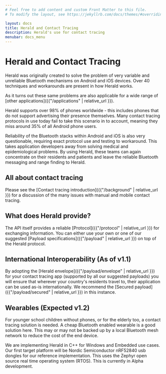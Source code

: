 ```yaml
---
# Feel free to add content and custom Front Matter to this file.
# To modify the layout, see https://jekyllrb.com/docs/themes/#overriding-theme-defaults

layout: docs
title: Herald and Contact Tracing
description: Herald's use for contact tracing
menubar: docs_menu
---
```


# Herald and Contact Tracing

Herald was originally created to solve the problem of very variable and unreliable
Bluetooth mechanisms on Android and iOS devices. Over 40 techniques and workarounds
are present in how Herald works.

As it turns out these same problems are also applicable for a wide range of
[other applications]({{"/applications" | relative_url }}).

Herald supports over 98% of phones worldwide - this includes phones that do not
support advertising their presence themselves. Many contact tracing protocols in
use today fail to take this scenario in to account, meaning they miss around
35% of all Android phone users.

Reliability of the Bluetooth stacks within Android and iOS is also very questionable,
requiring exact protocol use and testing to workaround. This takes application
developers away from solving medical and epidemiological problems. By using Herald,
these teams can again concentrate on their residents and patients and leave
the reliable Bluetooth messaging and range finding to Herald.

## All about contact tracing

Please see the [Contact tracing introduction]({{"/background" | relative_url }}) 
for a discussion of the many issues with manual and mobile contact tracing.

## What does Herald provide?

The API itself provides a reliable [Protocol]({{"/protocol" | relative_url }})
for exchanging information. You can either use your own or one of our suggested
[Payload specifications]({{"/payload" | relative_url }}) on top of the Herald
protocol.

## International Interoperability (As of v1.1)

By adopting the [Herald envelope]({{"/payload/envelope" | relative_url }})
for your contact tracing app (supported by all our suggested payloads) you
will ensure that wherever your country's residents travel to, their application
can be used as-is internationally. We recommend the 
[Secured payload]({{"/payload/secured" | relative_url }})
in this instance.

## Wearables (Expected v1.2)

For younger school children without phones, or for the elderly too, a contact
tracing solution is needed. A cheap Bluetooth enabled wearable is a good solution
here. This may or may not be backed up by a local Bluetooth mesh network
to reduce the cost of the end device.

We are implementing Herald in C++ for Windows and Embedded use cases. Our first
target platform will be Nordic Semiconductor nRF52840 usb dongles for our
reference implementation. This uses the Zephyr open source real time operating
system (RTOS). This is currently in Alpha development.
